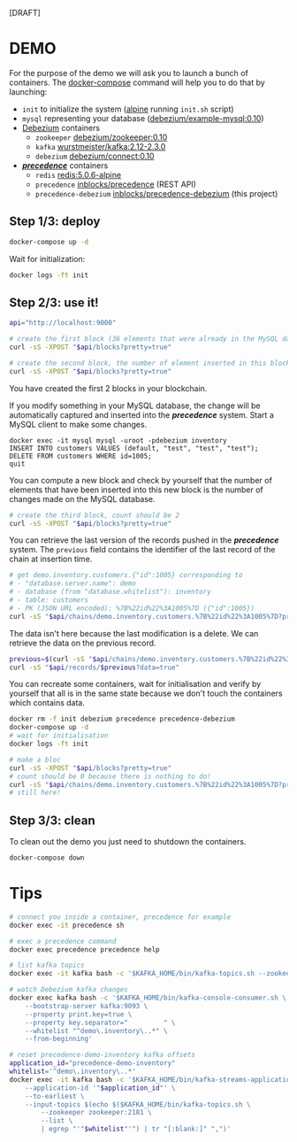 [DRAFT]

# DEMO

For the purpose of the demo we will ask you to launch a bunch of containers. The [docker-compose](https://docs.docker.com/compose/) command will help you to do that by launching:
- `init` to initialize the system ([alpine](https://hub.docker.com/_/alpine) running `init.sh` script)
- `mysql` representing your database ([debezium/example-mysql:0.10](https://hub.docker.com/r/debezium/example-mysql))
- [Debezium](https://debezium.io/) containers
    - `zookeeper` [debezium/zookeeper:0.10](https://hub.docker.com/r/debezium/zookeeper)
    - `kafka` [wurstmeister/kafka:2.12-2.3.0](https://hub.docker.com/r/wurstmeister/kafka)
    - `debezium` [debezium/connect:0.10](https://hub.docker.com/r/debezium/connect)
- [**_precedence_**](https://precedence.inblocks.io/) containers
    - `redis` [redis:5.0.6-alpine](https://hub.docker.com/_/redis)
    - `precedence` [inblocks/precedence](https://hub.docker.com/r/inblocks/precedence) (REST API)
    - `precedence-debezium` [inblocks/precedence-debezium](https://hub.docker.com/r/inblocks/precedence-debezium) (this project)

## Step 1/3: deploy

```bash
docker-compose up -d
```

Wait for initialization:
```bash
docker logs -ft init
```

## Step 2/3: use it!

```bash
api="http://localhost:9000"

# create the first block (36 elements that were already in the MySQL database at launch)
curl -sS -XPOST "$api/blocks?pretty=true"

# create the second block, the number of element inserted in this block should be 0
curl -sS -XPOST "$api/blocks?pretty=true"
```

You have created the first 2 blocks in your blockchain.

If you modify something in your MySQL database, the change will be automatically captured and inserted into the **_precedence_** system. Start a MySQL client to make some changes.

```
docker exec -it mysql mysql -uroot -pdebezium inventory
INSERT INTO customers VALUES (default, "test", "test", "test");
DELETE FROM customers WHERE id=1005;
quit
```

You can compute a new block and check by yourself that the number of elements that have been inserted into this new block is the number of changes made on the MySQL database.

```bash
# create the third block, count should be 2
curl -sS -XPOST "$api/blocks?pretty=true"
```

You can retrieve the last version of the records pushed in the **_precedence_** system. The `previous` field contains the identifier of the last record of the chain at insertion time.

```bash
# get demo.inventory.customers.{"id":1005} corresponding to
# - "database.server.name": demo
# - database (from "database.whitelist"): inventory
# - table: customers
# - PK (JSON URL encoded): %7B%22id%22%3A1005%7D ({"id":1005})
curl -sS "$api/chains/demo.inventory.customers.%7B%22id%22%3A1005%7D?pretty=true"
```

The data isn't here because the last modification is a delete. We can retrieve the data on the previous record.

```bash
previous=$(curl -sS "$api/chains/demo.inventory.customers.%7B%22id%22%3A1005%7D" | sed -En 's/.*"previous":\["([^"]*).*/\1/p')
curl -sS "$api/records/$previous?data=true"
```

You can recreate some containers, wait for initialisation and verify by yourself that all is in the same state because we don't touch the containers which contains data.

```bash
docker rm -f init debezium precedence precedence-debezium
docker-compose up -d
# wait for initialisation
docker logs -ft init

# make a bloc
curl -sS -XPOST "$api/blocks?pretty=true"
# count should be 0 because there is nothing to do!
curl -sS "$api/chains/demo.inventory.customers.%7B%22id%22%3A1005%7D?pretty=true"
# still here!
```



## Step 3/3: clean

To clean out the demo you just need to shutdown the containers.

```bash
docker-compose down
```



# Tips
```bash
# connect you inside a container, precedence for example
docker exec -it precedence sh

# exec a precedence command
docker exec precedence precedence help

# list kafka topics
docker exec -it kafka bash -c '$KAFKA_HOME/bin/kafka-topics.sh --zookeeper zookeeper:2181 --list'

# watch Debezium kafka changes
docker exec kafka bash -c '$KAFKA_HOME/bin/kafka-console-consumer.sh \
    --bootstrap-server kafka:9093 \
    --property print.key=true \
    --property key.separator="         " \
    --whitelist "^demo\.inventory\..*" \
    --from-beginning'

# reset precedence-demo-inventory kafka offsets
application_id="precedence-demo-inventory"
whitelist='^demo\.inventory\..*'
docker exec -it kafka bash -c '$KAFKA_HOME/bin/kafka-streams-application-reset.sh \
    --application-id '"$application_id"' \
    --to-earliest \
    --input-topics $(echo $($KAFKA_HOME/bin/kafka-topics.sh \
        --zookeeper zookeeper:2181 \
        --list \
        | egrep "'"$whitelist"'") | tr "[:blank:]" ",")'
```
